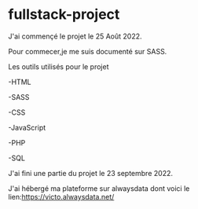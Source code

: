 # fullstack-project

J'ai commençé le projet le 25 Août 2022.

Pour commecer,je me suis documenté sur SASS.

Les outils utilisés pour le projet

-HTML

-SASS

-CSS

-JavaScript

-PHP

-SQL


J'ai fini une partie du projet le 23 septembre 2022.

J'ai hébergé ma plateforme sur alwaysdata dont voici le lien:https://victo.alwaysdata.net/
